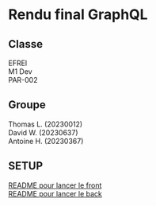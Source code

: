 # Rendu final GraphQL

## Classe
EFREI  
M1 Dev  
PAR-002  

## Groupe
Thomas L. (20230012)  
David W.  (20230637)  
Antoine H. (20230367)

## SETUP
[README pour lancer le front](./front/README.md)  
[README pour lancer le back](./back/README.md)  
